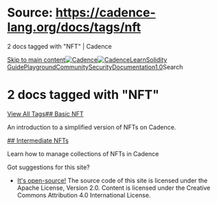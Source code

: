 # Source: https://cadence-lang.org/docs/tags/nft




2 docs tagged with "NFT" | Cadence




[Skip to main content](#__docusaurus_skipToContent_fallback)[![Cadence](/img/logo.svg)![Cadence](/img/logo.svg)](/)[Learn](/learn)[Solidity Guide](/docs/solidity-to-cadence)[Playground](https://play.flow.com/)[Community](/community)[Security](https://flow.com/flow-responsible-disclosure/)[Documentation](/docs/)[1.0](/docs/)Search
# 2 docs tagged with "NFT"

[View All Tags](/docs/tags)[## Basic NFT](/docs/tutorial/non-fungible-tokens-1)

An introduction to a simplified version of NFTs on Cadence.

[## Intermediate NFTs](/docs/tutorial/non-fungible-tokens-2)

Learn how to manage collections of NFTs in Cadence

Got suggestions for this site? 

* [It's open-source!](https://github.com/onflow/cadence-lang.org)
The source code of this site is licensed under the Apache License, Version 2.0.
Content is licensed under the Creative Commons Attribution 4.0 International License.

